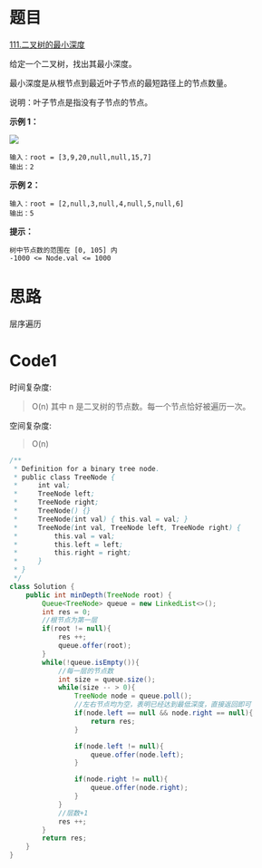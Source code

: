 # 题目
[111.二叉树的最小深度](https://leetcode.cn/problems/minimum-depth-of-binary-tree/)

给定一个二叉树，找出其最小深度。

最小深度是从根节点到最近叶子节点的最短路径上的节点数量。

说明：叶子节点是指没有子节点的节点。


**示例 1：**

![](https://assets.leetcode.com/uploads/2020/10/12/ex_depth.jpg)

``` 
输入：root = [3,9,20,null,null,15,7]
输出：2
```

**示例 2：**

``` 
输入：root = [2,null,3,null,4,null,5,null,6]
输出：5
```

**提示：**

``` 
树中节点数的范围在 [0, 105] 内
-1000 <= Node.val <= 1000
```

# 思路
层序遍历

# Code1

时间复杂度:
>O(n)  其中 n 是二叉树的节点数。每一个节点恰好被遍历一次。

空间复杂度:
> O(n)  

```java
/**
 * Definition for a binary tree node.
 * public class TreeNode {
 *     int val;
 *     TreeNode left;
 *     TreeNode right;
 *     TreeNode() {}
 *     TreeNode(int val) { this.val = val; }
 *     TreeNode(int val, TreeNode left, TreeNode right) {
 *         this.val = val;
 *         this.left = left;
 *         this.right = right;
 *     }
 * }
 */
class Solution {
    public int minDepth(TreeNode root) {
        Queue<TreeNode> queue = new LinkedList<>();
        int res = 0;
        //根节点为第一层
        if(root != null){
            res ++;
            queue.offer(root);
        }
        while(!queue.isEmpty()){
            //每一层的节点数
            int size = queue.size();
            while(size -- > 0){
                TreeNode node = queue.poll();
                //左右节点均为空，表明已经达到最低深度，直接返回即可
                if(node.left == null && node.right == null){
                    return res;
                }

                if(node.left != null){
                    queue.offer(node.left);
                }

                if(node.right != null){
                    queue.offer(node.right);
                }
            }
            //层数+1
            res ++;
        }
        return res;
    }
}
```